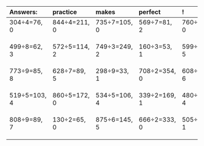 | Answers: | practice | makes | perfect | ! |
| :--- | :--- | :--- | :--- | :--- |
| 304÷4=76, 0 | 844÷4=211, 0 | 735÷7=105, 0 | 569÷7=81, 2 | 760÷4=190, 0 | 
|   |   |   |   |   | 
|   |   |   |   |   | 
|   |   |   |   |   | 
| 499÷8=62, 3 | 572÷5=114, 2 | 749÷3=249, 2 | 160÷3=53, 1 | 599÷9=66, 5 | 
|   |   |   |   |   | 
|   |   |   |   |   | 
|   |   |   |   |   | 
| 773÷9=85, 8 | 628÷7=89, 5 | 298÷9=33, 1 | 708÷2=354, 0 | 608÷7=86, 6 | 
|   |   |   |   |   | 
|   |   |   |   |   | 
|   |   |   |   |   | 
| 519÷5=103, 4 | 860÷5=172, 0 | 534÷5=106, 4 | 339÷2=169, 1 | 480÷7=68, 4 | 
|   |   |   |   |   | 
|   |   |   |   |   | 
|   |   |   |   |   | 
| 808÷9=89, 7 | 130÷2=65, 0 | 875÷6=145, 5 | 666÷2=333, 0 | 505÷7=72, 1 | 
|   |   |   |   |   | 
|   |   |   |   |   | 
|   |   |   |   |   | 
